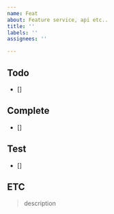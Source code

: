 ```yaml
---
name: Feat
about: Feature service, api etc..
title: ''
labels: ''
assignees: ''

---
```


## Todo

- []

## Complete

- []

## Test

- []

## ETC
> description
